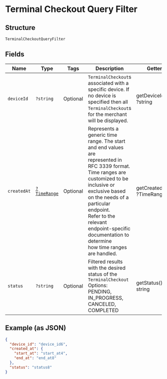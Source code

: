 
# Terminal Checkout Query Filter

## Structure

`TerminalCheckoutQueryFilter`

## Fields

| Name | Type | Tags | Description | Getter | Setter |
|  --- | --- | --- | --- | --- | --- |
| `deviceId` | `?string` | Optional | `TerminalCheckout`s associated with a specific device. If no device is specified then all<br>`TerminalCheckout`s for the merchant will be displayed. | getDeviceId(): ?string | setDeviceId(?string deviceId): void |
| `createdAt` | [`?TimeRange`](/doc/models/time-range.md) | Optional | Represents a generic time range. The start and end values are<br>represented in RFC 3339 format. Time ranges are customized to be<br>inclusive or exclusive based on the needs of a particular endpoint.<br>Refer to the relevant endpoint-specific documentation to determine<br>how time ranges are handled. | getCreatedAt(): ?TimeRange | setCreatedAt(?TimeRange createdAt): void |
| `status` | `?string` | Optional | Filtered results with the desired status of the `TerminalCheckout`<br>Options: PENDING, IN\_PROGRESS, CANCELED, COMPLETED | getStatus(): ?string | setStatus(?string status): void |

## Example (as JSON)

```json
{
  "device_id": "device_id6",
  "created_at": {
    "start_at": "start_at4",
    "end_at": "end_at8"
  },
  "status": "status8"
}
```

